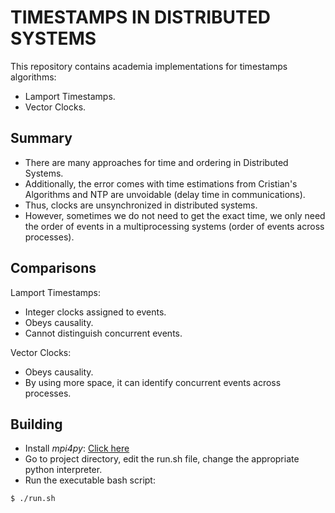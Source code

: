 # TIMESTAMPS IN DISTRIBUTED SYSTEMS
This repository contains academia implementations for timestamps algorithms:
- Lamport Timestamps.
- Vector Clocks.


## Summary
- There are many approaches for time and ordering in Distributed Systems.
- Additionally, the error comes with time estimations from Cristian's Algorithms and NTP are unvoidable (delay time in communications).
- Thus, clocks are unsynchronized in distributed systems.
- However, sometimes we do not need to get the exact time, we only need the order of events in a multiprocessing systems (order of events across processes).


## Comparisons
Lamport Timestamps:
- Integer clocks assigned to events.
- Obeys causality.
- Cannot distinguish concurrent events.

Vector Clocks:
- Obeys causality.
- By using more space, it can identify concurrent events across processes.


## Building
- Install _mpi4py_: [Click here](https://mpi4py.readthedocs.io/en/stable/index.html)
- Go to project directory, edit the run.sh file, change the appropriate python interpreter.
- Run the executable bash script:

```
$ ./run.sh
```
